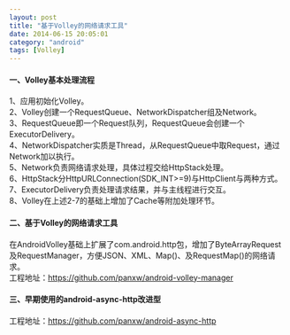 ```yaml
---
layout: post
title: "基于Volley的网络请求工具"
date: 2014-06-15 20:05:01
category: "android"
tags: [Volley]
---
```

#### 一、Volley基本处理流程
1、应用初始化Volley。  
2、Volley创建一个RequestQueue、NetworkDispatcher组及Network。  
3、RequestQueue即一个Request队列，RequestQueue会创建一个ExecutorDelivery。  
4、NetworkDispatcher实质是Thread，从RequestQueue中取Request，通过Network加以执行。  
5、Network负责网络请求处理，具体过程交给HttpStack处理。  
6、HttpStack分HttpURLConnection(SDK_INT>=9)与HttpClient与两种方式。  
7、ExecutorDelivery负责处理请求结果，并与主线程进行交互。  
8、Volley在上述2-7的基础上增加了Cache等附加处理环节。<!-- more -->  

#### 二、基于Volley的网络请求工具
在AndroidVolley基础上扩展了com.android.http包，增加了ByteArrayRequest及RequestManager，方便JSON、XML、Map()、及RequestMap()的网络请求。  
工程地址：<https://github.com/panxw/android-volley-manager>  

#### 三、早期使用的android-async-http改进型
工程地址：<https://github.com/panxw/android-async-http>  
